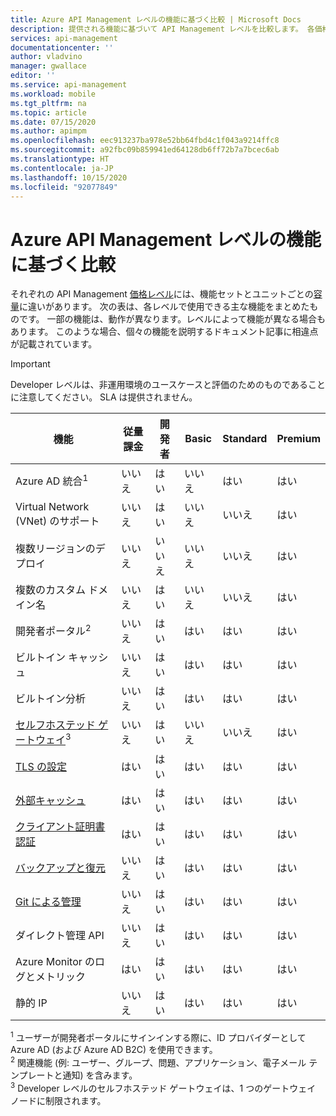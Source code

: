 ```yaml
---
title: Azure API Management レベルの機能に基づく比較 | Microsoft Docs
description: 提供される機能に基づいて API Management レベルを比較します。 各価格レベルで使用できる主な機能をまとめた表を参照してください。
services: api-management
documentationcenter: ''
author: vladvino
manager: gwallace
editor: ''
ms.service: api-management
ms.workload: mobile
ms.tgt_pltfrm: na
ms.topic: article
ms.date: 07/15/2020
ms.author: apimpm
ms.openlocfilehash: eec913237ba978e52bb64fbd4c1f043a9214ffc8
ms.sourcegitcommit: a92fbc09b859941ed64128db6ff72b7a7bcec6ab
ms.translationtype: HT
ms.contentlocale: ja-JP
ms.lasthandoff: 10/15/2020
ms.locfileid: "92077849"
---
```

# <a name="feature-based-comparison-of-the-azure-api-management-tiers"></a>Azure API Management レベルの機能に基づく比較

それぞれの API Management [価格レベル](https://aka.ms/apimpricing)には、機能セットとユニットごとの[容量](api-management-capacity.md)に違いがあります。 次の表は、各レベルで使用できる主な機能をまとめたものです。 一部の機能は、動作が異なります。レベルによって機能が異なる場合もあります。 このような場合、個々の機能を説明するドキュメント記事に相違点が記載されています。

> [!IMPORTANT]
> Developer レベルは、非運用環境のユースケースと評価のためのものであることに注意してください。 SLA は提供されません。

| 機能                                                                                      | 従量課金 | 開発者 | Basic | Standard | Premium |
| -------------------------------------------------------------------------------------------- | ----------- | --------- | ----- | -------- | ------- |
| Azure AD 統合<sup>1</sup>                                                             | いいえ          | はい       | いいえ    | はい      | はい     |
| Virtual Network (VNet) のサポート                                                               | いいえ          | はい       | いいえ    | いいえ       | はい     |
| 複数リージョンのデプロイ                                                                      | いいえ          | いいえ        | いいえ    | いいえ       | はい     |
| 複数のカスタム ドメイン名                                                                 | いいえ          | はい        | いいえ    | いいえ       | はい     |
| 開発者ポータル<sup>2</sup>                                                                 | いいえ          | はい       | はい   | はい      | はい     |
| ビルトイン キャッシュ                                                                               | いいえ          | はい       | はい   | はい      | はい     |
| ビルトイン分析                                                                           | いいえ          | はい       | はい   | はい      | はい     |
| [セルフホステッド ゲートウェイ](self-hosted-gateway-overview.md)<sup>3</sup>                           | いいえ          | はい       | いいえ    | いいえ       | はい     |
| [TLS の設定](api-management-howto-manage-protocols-ciphers.md)                             | はい         | はい       | はい   | はい      | はい     |
| [外部キャッシュ](./api-management-howto-cache-external.md)                                                    | はい         | はい       | はい   | はい      | はい     |
| [クライアント証明書認証](api-management-howto-mutual-certificates-for-clients.md) | はい         | はい       | はい   | はい      | はい     |
| [バックアップと復元](api-management-howto-disaster-recovery-backup-restore.md)               | いいえ          | はい       | はい   | はい      | はい     |
| [Git による管理](api-management-configuration-repository-git.md)                        | いいえ          | はい       | はい   | はい      | はい     |
| ダイレクト管理 API                                                                        | いいえ          | はい       | はい   | はい      | はい     |
| Azure Monitor のログとメトリック                                                               | はい         | はい       | はい   | はい      | はい     |
| 静的 IP                                                                                    | いいえ          | はい       | はい   | はい      | はい     |

<sup>1</sup> ユーザーが開発者ポータルにサインインする際に、ID プロバイダーとして Azure AD (および Azure AD B2C) を使用できます。<br/>
<sup>2</sup> 関連機能 (例: ユーザー、グループ、問題、アプリケーション、電子メール テンプレートと通知) を含みます。<br/>
<sup>3</sup> Developer レベルのセルフホステッド ゲートウェイは、1 つのゲートウェイ ノードに制限されます。<br/>